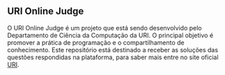 
## URI Online Judge
O URI Online Judge é um projeto que está sendo desenvolvido pelo Departamento de Ciência da Computação da URI. O principal objetivo é promover a prática de programação e o compartilhamento de conhecimento. Este repositório está destinado a receber as soluções das questões respondidas na plataforma, para saber mais entre no site oficial [URI](https://www.urionlinejudge.com.br/judge/en/login).
